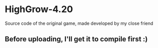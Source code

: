# HighGrow-4.20
Source code of the original game, made developed by my close friend


## Before uploading, I'll get it to compile first :)
